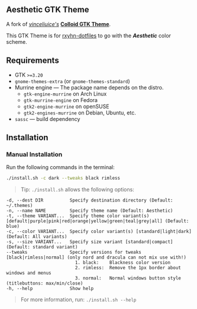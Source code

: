 ## Aesthetic GTK Theme

A fork of [_vinceliuice's_](https://github.com/vinceliuice) [**Colloid GTK Theme**](https://github.com/vinceliuice/Colloid-gtk-theme).

This GTK Theme is for [rxyhn-dotfiles](https://github.com/rxyhn/dotfiles) to go with the ***Aesthetic*** color scheme.

## Requirements

- GTK `>=3.20`
- `gnome-themes-extra` (or `gnome-themes-standard`)
- Murrine engine — The package name depends on the distro.
  - `gtk-engine-murrine` on Arch Linux
  - `gtk-murrine-engine` on Fedora
  - `gtk2-engine-murrine` on openSUSE
  - `gtk2-engines-murrine` on Debian, Ubuntu, etc.
- `sassc` — build dependency


## Installation

### Manual Installation

Run the following commands in the terminal:

```sh
./install.sh -c dark --tweaks black rimless
```

> Tip: `./install.sh` allows the following options:

```
-d, --dest DIR          Specify destination directory (Default: ~/.themes)
-n, --name NAME         Specify theme name (Default: Aesthetic)
-t, --theme VARIANT...  Specify theme color variant(s) [default|purple|pink|red|orange|yellow|green|teal|grey|all] (Default: blue)
-c, --color VARIANT...  Specify color variant(s) [standard|light|dark] (Default: All variants)
-s, --size VARIANT...   Specify size variant [standard|compact] (Default: standard variant)
--tweaks                Specify versions for tweaks [black|rimless|normal] (only nord and dracula can not mix use with!)
                          1. black:    Blackness color version
                          2. rimless:  Remove the 1px border about windows and menus
                          3. normal:   Normal windows button style (titlebuttons: max/min/close)
-h, --help              Show help
```

> For more information, run: `./install.sh --help`
